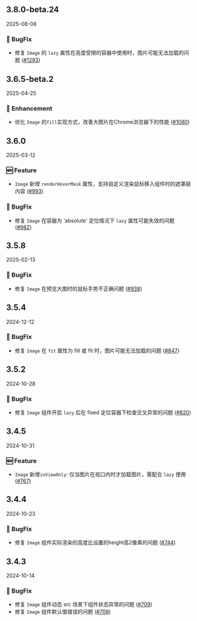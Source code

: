 ## 3.8.0-beta.24
2025-08-08

### 🐞 BugFix

- 修复 `Image` 的 `lazy` 属性在高度受限的容器中使用时，图片可能无法加载的问题 ([#1293](https://github.com/sheinsight/shineout-next/pull/1293))

## 3.6.5-beta.2
2025-04-25

### 💎 Enhancement

- 优化 `Image` 的`fill`实现方式，改善大图片在Chrome浏览器下的性能 ([#1080](https://github.com/sheinsight/shineout-next/pull/1080))


## 3.6.0
2025-03-12

### 🆕 Feature

- `Image` 新增 `renderHoverMask` 属性，支持自定义渲染鼠标移入组件时的遮罩层内容 ([#993](https://github.com/sheinsight/shineout-next/pull/993))

### 🐞 BugFix

- 修复 `Image` 在容器为 'absolute' 定位情况下 `lazy` 属性可能失效的问题 ([#982](https://github.com/sheinsight/shineout-next/pull/982))

## 3.5.8
2025-02-13

### 🐞 BugFix

- 修复 `Image` 在预览大图时的鼠标手势不正确问题 ([#938](https://github.com/sheinsight/shineout-next/pull/938))

## 3.5.4
2024-12-12

### 🐞 BugFix

- 修复 `Image` 在 `fit` 属性为 fill 或 fit 时，图片可能无法加载的问题 ([#847](https://github.com/sheinsight/shineout-next/pull/847))

## 3.5.2
2024-10-28

### 🐞 BugFix

- 修复 `Image` 组件开启 `lazy` 后在 fixed 定位容器下检查交叉异常的问题 ([#820](https://github.com/sheinsight/shineout-next/pull/820))

## 3.4.5
2024-10-31

### 🆕 Feature

- `Image` 新增`inViewOnly`: 仅当图片在视口内时才加载图片，需配合 `lazy` 使用 ([#767](https://github.com/sheinsight/shineout-next/pull/767))


## 3.4.4
2024-10-23

### 🐞 BugFix

- 修复 `Image`  组件实际渲染的高度比设置的height高2像素的问题 ([#744](https://github.com/sheinsight/shineout-next/pull/744))



## 3.4.3
2024-10-14

### 🐞 BugFix

- 修复 `Image`  组件动态 src 场景下组件状态异常的问题 ([#709](https://github.com/sheinsight/shineout-next/pull/709))
- 修复 `Image` 组件默认值错误的问题 ([#708](https://github.com/sheinsight/shineout-next/pull/708))


